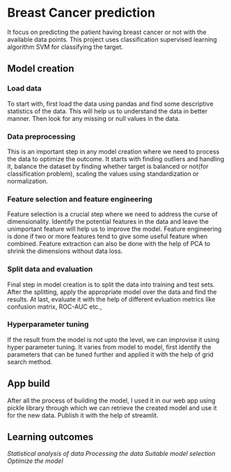 # Breast Cancer prediction
It focus on predicting the patient having breast cancer or not with the available data points. This project uses classification supervised learning algorithm SVM for classifying the target. 

## Model creation

### Load data
To start with, first load the data using pandas and find some descriptive statistics of the data. This will help us to
understand the data in better manner. Then look for any missing or null values in the data.

### Data preprocessing
This is an important step in any model creation where we need to process the data to optimize the outcome. It starts 
with finding outliers and handling it, balance the dataset by finding whether target is balanced or not(for 
classification problem), scaling the values using standardization or normalization.

### Feature selection and feature engineering
Feature selection is a crucial step where we need to address the curse of dimensionality. Identify the potential 
features in the data and leave the unimportant feature will help us to improve the model. Feature engineering is 
done if two or more features tend to give some useful feature when combined. Feature extraction can also be done
with the help of PCA to shrink the dimensions without data loss.

### Split data and evaluation
Final step in model creation is to split the data into training and test sets. After the splitting, apply the
appropriate model over the data and find the results. At last, evaluate it with the help of different evluation 
metrics like confusion matrix, ROC-AUC etc.,

### Hyperparameter tuning
If the result from the model is not upto the level, we can improvise it using hyper parameter tuning. It varies 
from model to model, first identify the parameters that can be tuned further and applied it with the help of
grid search method. 

## App build
After all the process of building the model, I used it in our web app using pickle library through
which we can retrieve the created model and use it for the new data. Publish it with the help of streamlit.

## Learning outcomes
*Statistical analysis of data*
*Processing the data*
*Suitable model selection*
*Optimize the model*

